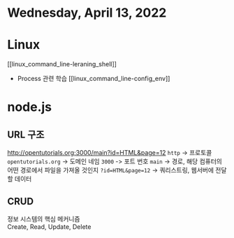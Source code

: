 # Wednesday, April 13, 2022
 # Linux
 [[linux_command_line-leraning_shell]]
- Process 관련 학습
[[linux_command_line-config_env]]
# node.js
## URL 구조
http://opentutorials.org;3000/main?id=HTML&page=12
`http` -> 프로토콜
`opentutorials.org` -> 도메인 네임
`3000` -> 포트 번호
`main` -> 경로, 해당 컴퓨터의 어떤 경로에서 파일을 가져올 것인지
`?id=HTML&page=12` -> 쿼리스트링, 웹서버에 전달할 데이터
## CRUD
정보 시스템의 핵심 메커니즘  
Create, Read, Update, Delete  